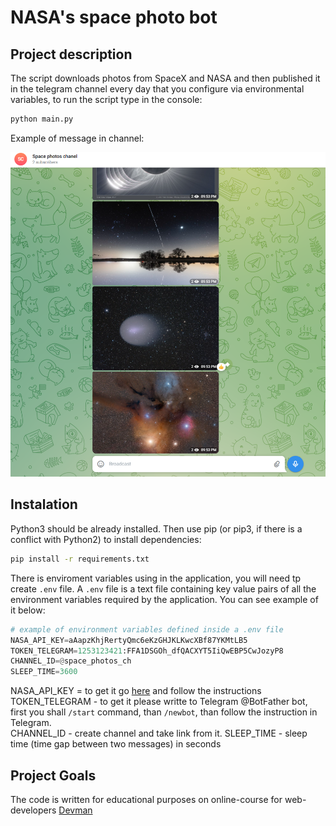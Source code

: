 # NASA's space photo bot

## Project description

The script downloads photos from SpaceX and NASA and then published it in the telegram channel every day that you configure via environmental variables, to run the script type in the console:

```bash
python main.py
```

Example of message in channel:

![Example](./devman.png)

## Instalation

Python3 should be already installed. Then use pip (or pip3, if there is a conflict with Python2) to install dependencies:

```bash
pip install -r requirements.txt
```

There is enviroment variables using in the application, you will need tp create ```.env``` file. A ```.env``` file is a text file containing key value pairs of all the environment variables required by the application. You can see example of it below:

```python
# example of environment variables defined inside a .env file
NASA_API_KEY=aAapzKhjRertyQmc6eKzGHJKLKwcXBf87YKMtLB5
TOKEN_TELEGRAM=1253123421:FFA1DSGOh_dfQACXYT5IiQwEBP5CwJozyP8
CHANNEL_ID=@space_photos_ch
SLEEP_TIME=3600
```

NASA_API_KEY = to get it go [here](https://api.nasa.gov/) and follow the instructions
TOKEN_TELEGRAM - to get it please writte to Telegram @BotFather bot, first you shall ```/start``` command, than ```/newbot```, than follow the instruction in Telegram.  
CHANNEL_ID - create channel and take link from it.
SLEEP_TIME - sleep time (time gap between two messages) in seconds

## Project Goals

The code is written for educational purposes on online-course for web-developers [Devman](https://dvmn.org)
